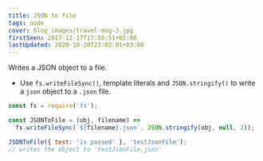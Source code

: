 ```yaml
---
title: JSON to file
tags: node
cover: blog_images/travel-mug-3.jpg
firstSeen: 2017-12-17T17:55:51+02:00
lastUpdated: 2020-10-20T23:02:01+03:00
---
```


Writes a JSON object to a file.

- Use `fs.writeFileSync()`, template literals and `JSON.stringify()` to write a `json` object to a `.json` file.

```js
const fs = require('fs');

const JSONToFile = (obj, filename) =>
  fs.writeFileSync(`${filename}.json`, JSON.stringify(obj, null, 2));
```

```js
JSONToFile({ test: 'is passed' }, 'testJsonFile');
// writes the object to 'testJsonFile.json'
```
